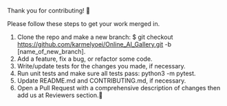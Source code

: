 Thank you for contributing! :white_heart:

Please follow these steps to get your work merged in.

1. Clone the repo and make a new branch: $ git checkout https://github.com/karmelyoei/Online_AI_Gallery.git -b [name_of_new_branch].
2. Add a feature, fix a bug, or refactor some code.
3. Write/update tests for the changes you made, if necessary.
4. Run unit tests and make sure all tests pass: python3 -m pytest.
5. Update README.md and CONTRIBUTING.md, if necessary.
6. Open a Pull Request with a comprehensive description of changes then add us at Reviewers section.:crossed_fingers: